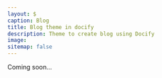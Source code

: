 ```yaml
---
layout: $
caption: Blog
title: Blog theme in docify
description: Theme to create blog using Docify
image: 
sitemap: false
---
```

Coming soon...